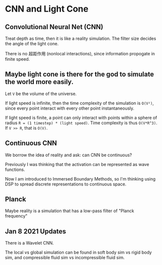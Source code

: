 # CNN and Light Cone

## Convolutional Neural Net (CNN)
Treat depth as time, then it is like a reality simulation. The filter size decides the angle of the light cone. 

There is no 超距作用 (nonlocal interactions), since information propogate in finite speed. 

## Maybe light cone is there for the god to simulate the world more easily. 
Let `V` be the volume of the universe. 

If light speed is infinite, then the time complexity of the simulation is `O(V²)`, since every point interact with every other point instantaneously. 

If light speed is finite, a point can only interact with points within a sphere of radius `R = (1 timestep) * (light speed)`. Time complexity is thus `O(V*R^3)`. If `V >> R`, that is `O(V)`. 

## Continuous CNN
We borrow the idea of reality and ask: can CNN be continuous? 

Previously I was thinking that the activation can be represented as wave functions. 

Now I am introduced to Immersed Boundary Methods, so I'm thinking using DSP to spread discrete representations to continuous space. 

## Planck 
Maybe reality is a simulation that has a low-pass filter of "Planck frequency"

## Jan 8 2021 Updates
There is a Wavelet CNN.  

The local vs global simulation can be found in soft body sim vs rigid body sim, and compressible fluid sim vs incompressible fluid sim.  
